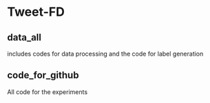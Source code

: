 # Tweet-FD
## data_all 
includes codes for data processing and the code for label generation

## code_for_github
All code for the experiments
